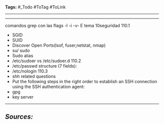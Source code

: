 **Tags:** #_Todo
#ToTag #ToLink 
- - -

- - - 
comandos
grep con las flags -l -i -v- E
tema 10seguridad
110.1
- SGID
- SUID
- Discover Open Ports(lsof, fuser,netstat, nmap)
- su/ sudo
- Sudo alias
- /etc/sudoer vs /etc/sudoer.d
110.2
- /etc/passwd structure (7 fields):
- /etc/nologin
110.3
- shh related questions
-  Put the following steps in the right order to establish an SSH connection using the SSH authentication agent:
- gpg
- key server
- - - 
## ***Sources:***